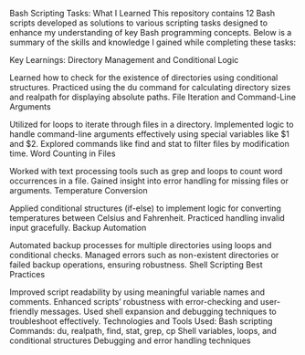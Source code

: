 Bash Scripting Tasks: What I Learned
This repository contains 12 Bash scripts developed as solutions to various scripting tasks designed to enhance my understanding of key Bash programming concepts. Below is a summary of the skills and knowledge I gained while completing these tasks:

Key Learnings:
Directory Management and Conditional Logic

Learned how to check for the existence of directories using conditional structures.
Practiced using the du command for calculating directory sizes and realpath for displaying absolute paths.
File Iteration and Command-Line Arguments

Utilized for loops to iterate through files in a directory.
Implemented logic to handle command-line arguments effectively using special variables like $1 and $2.
Explored commands like find and stat to filter files by modification time.
Word Counting in Files

Worked with text processing tools such as grep and loops to count word occurrences in a file.
Gained insight into error handling for missing files or arguments.
Temperature Conversion

Applied conditional structures (if-else) to implement logic for converting temperatures between Celsius and Fahrenheit.
Practiced handling invalid input gracefully.
Backup Automation

Automated backup processes for multiple directories using loops and conditional checks.
Managed errors such as non-existent directories or failed backup operations, ensuring robustness.
Shell Scripting Best Practices

Improved script readability by using meaningful variable names and comments.
Enhanced scripts’ robustness with error-checking and user-friendly messages.
Used shell expansion and debugging techniques to troubleshoot effectively.
Technologies and Tools Used:
Bash scripting
Commands: du, realpath, find, stat, grep, cp
Shell variables, loops, and conditional structures
Debugging and error handling techniques



